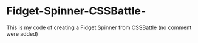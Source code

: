 # Fidget-Spinner-CSSBattle-

This is my code of creating a Fidget Spinner from CSSBattle
(no comment were added)
